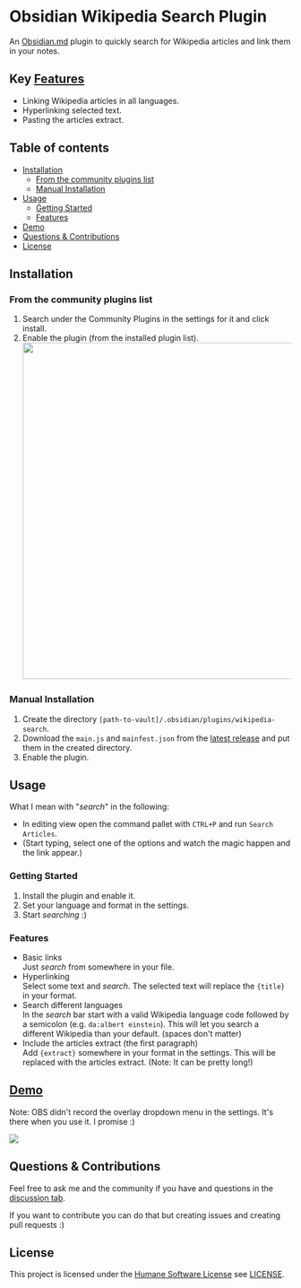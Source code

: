 # Obsidian Wikipedia Search Plugin

An [Obsidian.md](https://obsidian.md/) plugin to quickly search for Wikipedia articles and link them in your notes.

## Key [Features](#features)

- Linking Wikipedia articles in all languages.
- Hyperlinking selected text.
- Pasting the articles extract.

## Table of contents

- [Installation](#installation)
  - [From the community plugins list](#from-the-community-plugins-list)
  - [Manual Installation](#manual-installation)
- [Usage](#usage)
  - [Getting Started](#getting-started)
  - [Features](#features)
- [Demo](#demo)
- [Questions \& Contributions](#questions--contributions)
- [License](#license)

## Installation

### From the community plugins list

1. Search under the Community Plugins in the settings for it and click install.
2. Enable the plugin (from the installed plugin list).  
   <img src="https://user-images.githubusercontent.com/62220780/233706925-d4203cae-06fc-4ba1-b29d-740492f19601.png" width=600 />

### Manual Installation

1. Create the directory `[path-to-vault]/.obsidian/plugins/wikipedia-search`.
2. Download the `main.js` and `mainfest.json` from the [latest release](https://github.com/StrangeGirlMurph/obsidian-wikipedia-search/releases) and put them in the created directory.
3. Enable the plugin.

## Usage

What I mean with "_search_" in the following:

- In editing view open the command pallet with `CTRL+P` and run `Search Articles`.
- (Start typing, select one of the options and watch the magic happen and the link appear.)

### Getting Started

1. Install the plugin and enable it.
2. Set your language and format in the settings.
3. Start _searching_ :)

### Features

- Basic links  
   Just _search_ from somewhere in your file.
- Hyperlinking  
   Select some text and _search_. The selected text will replace the `{title}` in your format.
- Search different languages  
   In the _search_ bar start with a valid Wikipedia language code followed by a semicolon (e.g. `da:albert einstein`). This will let you search a different Wikipedia than your default. (spaces don't matter)
- Include the articles extract (the first paragraph)  
   Add `{extract}` somewhere in your format in the settings. This will be replaced with the articles extract. (Note: It can be pretty long!)

## [Demo](https://user-images.githubusercontent.com/62220780/233829525-08684f49-31be-4064-a14c-cec9c0f671d8.mp4)

Note: OBS didn't record the overlay dropdown menu in the settings. It's there when you use it. I promise :)

<img src="https://user-images.githubusercontent.com/62220780/233829525-08684f49-31be-4064-a14c-cec9c0f671d8.mp4" />

## Questions & Contributions

Feel free to ask me and the community if you have and questions in the [discussion tab](https://github.com/StrangeGirlMurph/obsidian-wikipedia-search/discussions).

If you want to contribute you can do that but creating issues and creating pull requests :)

## License

This project is licensed under the [Humane Software License](https://github.com/StrangeGirlMurph/The-Humane-Software-License) see [LICENSE](LICENSE).
